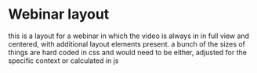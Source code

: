 # Webinar layout

this is a layout for a webinar in which the video is always in in full view and centered, with additional layout elements present.
a bunch of the sizes of things are hard coded in css and would need to be either, adjusted for the specific context or calculated in js